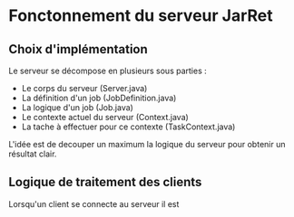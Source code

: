 # Fonctonnement du serveur JarRet

## Choix d'implémentation
Le serveur se décompose en plusieurs sous parties :
 - Le corps du serveur (Server.java)
 - La définition d'un job (JobDefinition.java)
 - La logique d'un job (Job.java)
 - Le contexte actuel du serveur (Context.java)
 - La tache à effectuer pour ce contexte (TaskContext.java)
 
L'idée est de decouper un maximum la logique du serveur pour obtenir un résultat clair.

## Logique de traitement des clients
Lorsqu'un client se connecte au serveur il est 